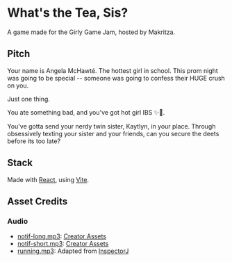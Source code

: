 # What's the Tea, Sis?

A game made for the Girly Game Jam, hosted by Makritza.

## Pitch

Your name is Angela McHawté. The hottest girl in school. This prom night was going to be special -- someone was going to confess their HUGE crush on you. 

Just one thing. 

You ate something bad, and you've got hot girl IBS ✨🚽. 

You've gotta send your nerdy twin sister, Kaytlyn, in your place. Through obsessively texting your sister and your friends, can you secure the deets before its too late?

## Stack
Made with [React](https://react.dev), using [Vite](https://vite.dev).

## Asset Credits
### Audio
- [notif-long.mp3](last-night-app/public/assets/audio/sfx/notif-long.mp3): [Creator Assets](https://www.youtube.com/channel/UCDEeP2ywYaTdO8YmvNmp-Tw)
- [notif-short.mp3](last-night-app/public/assets/audio/sfx/notif-long.mp3): [Creator Assets](https://www.youtube.com/channel/UCDEeP2ywYaTdO8YmvNmp-Tw)
- [running.mp3](last-night-app/public/assets/audio/sfx/running.mp3): Adapted from [InspectorJ](https://freesound.org/people/InspectorJ/)
